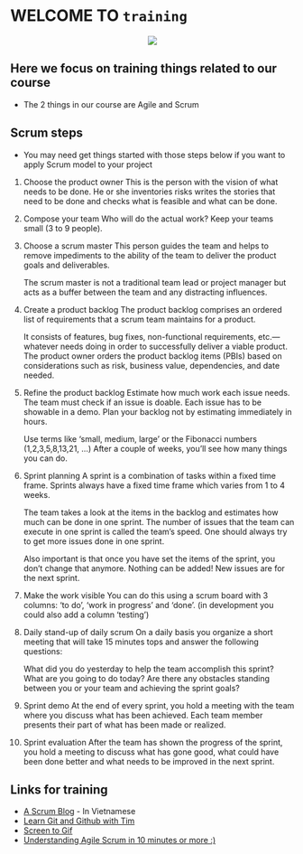 # WELCOME TO `training` 

<p align = "center">
  <img src = "https://media4.giphy.com/media/1UUOoRn9JufL8nabpr/giphy.gif"/>
</p>

## Here we focus on training things related to our course 
* The 2 things in our course are Agile and Scrum

## Scrum steps
- You may need get things started with those steps below if you want to apply Scrum model to your project
1. Choose the product owner
  This is the person with the vision of what needs to be done. He or she inventories risks writes the stories that need to be done and checks what is feasible and what can be     done.

2. Compose your team
   Who will do the actual work? Keep your teams small (3 to 9 people).

3. Choose a scrum master
   This person guides the team and helps to remove impediments to the ability of the team to deliver the product goals and deliverables.

    The scrum master is not a traditional team lead or project manager but acts as a buffer between the team and any distracting influences.

4. Create a product backlog
    The product backlog comprises an ordered list of requirements that a scrum team maintains for a product.

    It consists of features, bug fixes, non-functional requirements, etc.—whatever needs doing in order to successfully deliver a viable product.
    The product owner orders the product backlog items (PBIs) based on considerations such as risk, business value, dependencies, and date needed.

5. Refine the product backlog
    Estimate how much work each issue needs. The team must check if an issue is doable. Each issue has to be showable in a demo. Plan your backlog not by estimating immediately in   hours.

    Use terms like ‘small, medium, large’ or the Fibonacci numbers (1,2,3,5,8,13,21, …) After a couple of weeks, you’ll see how many things you can do.

6. Sprint planning
    A sprint is a combination of tasks within a fixed time frame. Sprints always have a fixed time frame which varies from 1 to 4 weeks.

    The team takes a look at the items in the backlog and estimates how much can be done in one sprint.
    The number of issues that the team can execute in one sprint is called the team’s speed. One should always try to get more issues done in one sprint.

    Also important is that once you have set the items of the sprint, you don’t change that anymore. Nothing can be added! New issues are for the next sprint.

7. Make the work visible
    You can do this using a scrum board with 3 columns: ‘to do’, ‘work in progress’ and ‘done’. (in development you could also add a column ‘testing’)

8. Daily stand-up of daily scrum
    On a daily basis you organize a short meeting that will take 15 minutes tops and answer the following questions:

    What did you do yesterday to help the team accomplish this sprint?
    What are you going to do today?
    Are there any obstacles standing between you or your team and achieving the sprint goals?
  
9. Sprint demo
    At the end of every sprint, you hold a meeting with the team where you discuss what has been achieved. Each team member presents their part of what has been made or realized.

10. Sprint evaluation
    After the team has shown the progress of the sprint, you hold a meeting to discuss what has gone good, what could have been done better and what needs to be improved in the      next sprint.

## Links for training
* [A Scrum Blog](https://itviec.com/blog/agile-la-gi-scrum-la-gi/) - In Vietnamese
* [Learn Git and Github with Tim](https://www.youtube.com/watch?v=DVRQoVRzMIY)
* [Screen to Gif](https://dev.to/kelli/demo-your-app-in-your-github-readme-with-an-animated-gif-2o3c)
* [Understanding Agile Scrum in 10 minutes or more :)](https://www.tuleap.org/agile/agile-scrum-in-10-minutes/)
